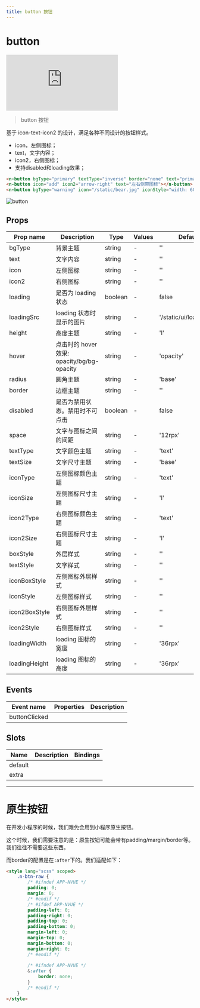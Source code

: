 ```yaml
---
title: button 按钮
---
```


# button

<div class="demo-box">
	<iframe scrolling="auto" frameborder="0" src="http://www.redou.vip/npro/#/pages/input/button" class="demo-box-iframe"></iframe>
</div>

> button 按钮

基于 icon-text-icon2 的设计，满足各种不同设计的按钮样式。

- icon，左侧图标；
- text，文字内容；
- icon2，右侧图标；
- 支持disabled和loading效果；

```html
<n-button bgType="primary" textType="inverse" border="none" text="primary"></n-button>
<n-button icon="add" icon2="arrow-right" text="左右侧带图标"></n-button>
<n-button bgType="warning" icon="/static/bear.jpg" iconStyle="width: 60rpx; height: 60rpx; border-radius:8rpx;" text="带图片/可以网络图片" textType="inverse" border="none"></n-button>
```

![button](/img/coms/button.jpg)

## Props

| Prop name     | Description                                | Type    | Values | Default                  |
| ------------- | ------------------------------------------ | ------- | ------ | ------------------------ |
| bgType        | 背景主题                                   | string  | -      | ''                       |
| text          | 文字内容                                   | string  | -      | ''                       |
| icon          | 左侧图标                                   | string  | -      | ''                       |
| icon2         | 右侧图标                                   | string  | -      | ''                       |
| loading       | 是否为 loading 状态                        | boolean | -      | false                    |
| loadingSrc    | loading 状态时显示的图片                   | string  | -      | '/static/ui/loading.gif' |
| height        | 高度主题                                   | string  | -      | 'l'                      |
| hover         | 点击时的 hover 效果: opacity/bg/bg-opacity | string  | -      | 'opacity'                |
| radius        | 圆角主题                                   | string  | -      | 'base'                   |
| border        | 边框主题                                   | string  | -      | ''                       |
| disabled      | 是否为禁用状态。禁用时不可点击             | boolean | -      | false                    |
| space         | 文字与图标之间的间距                       | string  | -      | '12rpx'                  |
| textType      | 文字颜色主题                               | string  | -      | 'text'                   |
| textSize      | 文字尺寸主题                               | string  | -      | 'base'                   |
| iconType      | 左侧图标颜色主题                           | string  | -      | 'text'                   |
| iconSize      | 左侧图标尺寸主题                           | string  | -      | 'l'                      |
| icon2Type     | 右侧图标颜色主题                           | string  | -      | 'text'                   |
| icon2Size     | 右侧图标尺寸主题                           | string  | -      | 'l'                      |
| boxStyle      | 外层样式                                   | string  | -      | ''                       |
| textStyle     | 文字样式                                   | string  | -      | ''                       |
| iconBoxStyle  | 左侧图标外层样式                           | string  | -      | ''                       |
| iconStyle     | 左侧图标样式                               | string  | -      | ''                       |
| icon2BoxStyle | 右侧图标外层样式                           | string  | -      | ''                       |
| icon2Style    | 右侧图标样式                               | string  | -      | ''                       |
| loadingWidth  | loading 图标的宽度                         | string  | -      | '36rpx'                  |
| loadingHeight | loading 图标的高度                         | string  | -      | '36rpx'                  |

## Events

| Event name    | Properties | Description |
| ------------- | ---------- | ----------- |
| buttonClicked |            |

## Slots

| Name    | Description | Bindings |
| ------- | ----------- | -------- |
| default |             |          |
| extra   |             |          |

---

# 原生按钮

在开发小程序的时候，我们难免会用到小程序原生按钮。

这个时候，我们需要注意的是：原生按钮可能会带有padding/margin/border等。我们往往不需要这些东西。

而border的配置是在`:after`下的。我们适配如下：

```html
<style lang="scss" scoped>
	.n-btn-raw {
		/* #ifndef APP-NVUE */
		padding: 0;
		margin: 0;
		/* #endif */
		/* #ifdef APP-NVUE */
		padding-left: 0;
		padding-right: 0;
		padding-top: 0;
		padding-bottom: 0;
		margin-left: 0;
		margin-top: 0;
		margin-bottom: 0;
		margin-right: 0;
		/* #endif */
		
		/* #ifndef APP-NVUE */
		&:after {
			border: none;
		}
		/* #endif */
	}
</style>
```
